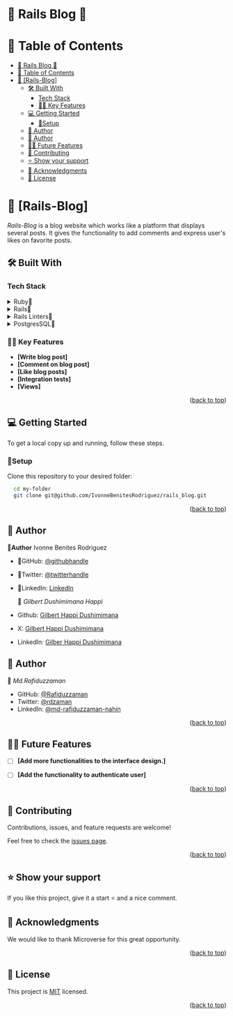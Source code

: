 
# 🌷 Rails Blog  🌷

# 📗 Table of Contents

- [🌷 Rails Blog  🌷](#-rails-blog--)
- [📗 Table of Contents](#-table-of-contents)
- [📖 \[Rails-Blog\] ](#-rails-blog-)
  - [🛠 Built With ](#-built-with-)
    - [Tech Stack ](#tech-stack-)
    - [🌸🌷 Key Features ](#-key-features-)
  - [💻 Getting Started ](#-getting-started-)
    - [🌷Setup](#setup)
  - [🌷 Author ](#-author-)
  - [👥 Author ](#-author--1)
  - [🔭🌷 Future Features ](#-future-features-)
  - [🤝 Contributing ](#-contributing-)
  - [⭐️ Show your support ](#️-show-your-support-)
  - [🙏 Acknowledgments ](#-acknowledgments-)
  - [📝 License ](#-license-)

<!-- PROJECT DESCRIPTION -->

# 📖 [Rails-Blog] <a name="about-project"></a>
*Rails-Blog* is a blog website which works like a platform that displays several posts. 
It gives the functionality to add comments and express user's likes on favorite posts.
<br/>

## 🛠 Built With <a name="built-with"></a>

### Tech Stack <a name="tech-stack"></a>

<details>
<summary>Ruby🌷</summary>
  <ul>
    <li><a href="https://www.ruby-lang.org/es/">Ruby🌷</a></li>
  </ul>
  </details>
  <details>
  <summary>Rails🌷</summary>
  <ul>
    <li><a href="https://rubyonrails.org/">Rails🌷</a></li>
  </ul>
</details>
<details>
  <summary>Rails Linters🌷</summary>
  <ul>
    <li><a href="https://github.com/microverseinc/linters-config/tree/master/ror">Rails Linters🌷</a></li>
  </ul>
</details>
<details>
  <summary>PostgresSQL🌷</summary>
  <ul>
    <li><a href="https://www.postgresql.org/download/macosx/">PostgresSQL🌷</a></li>
  </ul>
</details>

### 🌸🌷 Key Features <a name="key-features"></a>
- **[Write blog post]**
- **[Comment on blog post]**
- **[Like blog posts]**
- **[Integration tests]**
- **[Views]**


<p align="right">(<a href="#readme-top">back to top</a>)</p>

## 💻 Getting Started <a name="getting-started"></a>

To get a local copy up and running, follow these steps.

### 🌷Setup

Clone this repository to your desired folder:


```sh
  cd my-folder
  git clone git@github.com/IvonneBenitesRodriguez/rails_blog.git
```

<p align="right">(<a href="#readme-top">back to top</a>)</p>

## 🌷 Author <a name="author"></a>

🌸**Author** Ivonne Benites Rodriguez <br/>

- 🌷GitHub: [@githubhandle](https://github.com/IvonneBenitesRodriguez)
- 🌷Twitter: [@twitterhandle](https://twitter.com/IvonneBenitesR)
- 🌷LinkedIn: [LinkedIn](https://www.linkedin.com/in/ivonnebenites/)
  
  👤 *Gilbert  Dushimimana Happi*

- Github: [Gilbert Happi Dushimimana](https://github.com/gilberthappi)
- X: [Gilbert Happi Dushimimana](https://twitter.com/DushimimanaGil3)
- LinkedIn: [Gilber Happi Dushimimana](https://www.linkedin.com/in/dushimimana-gilbert-happi-997b2a262/)
 
## 👥 Author <a name="author"></a>

👤 *Md.Rafiduzzaman*
- GitHub: [@Rafiduzzaman](https://github.com/Rafiduzzaman)
- Twitter: [@rdzaman](https://twitter.com/rdzaman187468)
- LinkedIn: [@md-rafiduzzaman-nahin](https://www.linkedin.com/in/md-rafiduzzaman-nahin-7431ab1b4/)

<p align="right">(<a href="#readme-top">back to top</a>)</p>

## 🔭🌷 Future Features <a name="future-features"></a>

- [ ] **[Add more functionalities to the interface design.]**
- [ ] **[Add the functionality to authenticate user]**
  

<p align="right">(<a href="#readme-top">back to top</a>)</p>

## 🤝 Contributing <a name="contributing"></a>

Contributions, issues, and feature requests are welcome!

Feel free to check the [issues page](../../issues/).

<p align="right">(<a href="#readme-top">back to top</a>)</p>

## ⭐️ Show your support <a name="support"></a>

If you like this project, give it a start ⭐️ and a nice comment.


## 🙏 Acknowledgments <a name="acknowledgements"></a>

We would like to thank Microverse for this great opportunity.

<p align="right">(<a href="#readme-top">back to top</a>)</p>

<!-- LICENSE -->

## 📝 License <a name="license"></a>

This project is [MIT](./LICENSE) licensed.

<p align="right">(<a href="#readme-top">back to top</a>)</p>

